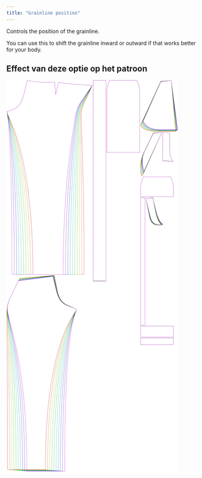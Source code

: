 ```yaml
---
title: "Grainline position"
---
```


Controls the position of the grainline.

You can use this to shift the grainline inward or outward if that works better for your body.

## Effect van deze optie op het patroon

![This image shows the effect of this option by superimposing several variants that have a different value for this option](charlie_grainlineposition_sample.svg "Effect of this option on the pattern")
